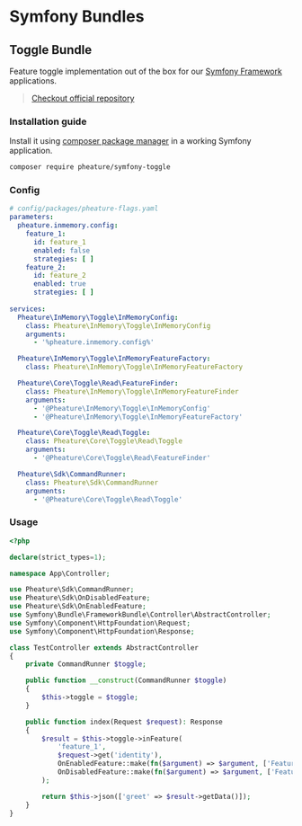 # Symfony Bundles

## Toggle Bundle

Feature toggle implementation out of the box for our [Symfony Framework](https://symfony.com/) applications.

> [Checkout official repository](https://github.com/pheature-flags/symfony-toggle)

### Installation guide

Install it using [composer package manager](https://getcomposer.org/download/) in a working Symfony application.

```bash
composer require pheature/symfony-toggle
```

### Config

```yaml
# config/packages/pheature-flags.yaml
parameters:
  pheature.inmemory.config:
    feature_1:
      id: feature_1
      enabled: false
      strategies: [ ]
    feature_2:
      id: feature_2
      enabled: true
      strategies: [ ]
      
services:
  Pheature\InMemory\Toggle\InMemoryConfig:
    class: Pheature\InMemory\Toggle\InMemoryConfig
    arguments:
      - '%pheature.inmemory.config%'

  Pheature\InMemory\Toggle\InMemoryFeatureFactory:
    class: Pheature\InMemory\Toggle\InMemoryFeatureFactory

  Pheature\Core\Toggle\Read\FeatureFinder:
    class: Pheature\InMemory\Toggle\InMemoryFeatureFinder
    arguments:
      - '@Pheature\InMemory\Toggle\InMemoryConfig'
      - '@Pheature\InMemory\Toggle\InMemoryFeatureFactory'

  Pheature\Core\Toggle\Read\Toggle:
    class: Pheature\Core\Toggle\Read\Toggle
    arguments:
      - '@Pheature\Core\Toggle\Read\FeatureFinder'

  Pheature\Sdk\CommandRunner:
    class: Pheature\Sdk\CommandRunner
    arguments:
      - '@Pheature\Core\Toggle\Read\Toggle'

```

### Usage

```php
<?php

declare(strict_types=1);

namespace App\Controller;

use Pheature\Sdk\CommandRunner;
use Pheature\Sdk\OnDisabledFeature;
use Pheature\Sdk\OnEnabledFeature;
use Symfony\Bundle\FrameworkBundle\Controller\AbstractController;
use Symfony\Component\HttpFoundation\Request;
use Symfony\Component\HttpFoundation\Response;

class TestController extends AbstractController
{
    private CommandRunner $toggle;

    public function __construct(CommandRunner $toggle)
    {
        $this->toggle = $toggle;
    }

    public function index(Request $request): Response
    {
        $result = $this->toggle->inFeature(
            'feature_1',
            $request->get('identity'),
            OnEnabledFeature::make(fn($argument) => $argument, ['Feature Enabled!!!']),
            OnDisabledFeature::make(fn($argument) => $argument, ['Feature Disabled :-S'])
        );

        return $this->json(['greet' => $result->getData()]);
    }
}

```
